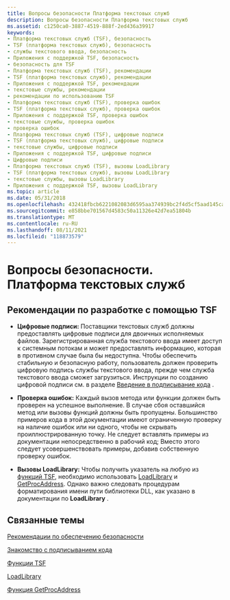 ```yaml
---
title: Вопросы безопасности Платформа текстовых служб
description: Вопросы безопасности Платформа текстовых служб
ms.assetid: c1250ca0-3887-4519-888f-2ed436a39917
keywords:
- Платформа текстовых служб (TSF), безопасность
- TSF (платформа текстовых служб), безопасность
- службы текстового ввода, безопасность
- Приложения с поддержкой TSF, безопасность
- безопасность для TSF
- Платформа текстовых служб (TSF), рекомендации
- TSF (платформа текстовых служб), рекомендации
- Приложения с поддержкой TSF, рекомендации
- текстовые службы, рекомендации
- рекомендации по использованию TSF
- Платформа текстовых служб (TSF), проверка ошибок
- TSF (платформа текстовых служб), проверка ошибок
- Приложения с поддержкой TSF, проверка ошибок
- текстовые службы, проверка ошибок
- проверка ошибок
- Платформа текстовых служб (TSF), цифровые подписи
- TSF (платформа текстовых служб), цифровые подписи
- текстовые службы, цифровые подписи
- Приложения с поддержкой TSF, цифровые подписи
- Цифровые подписи
- Платформа текстовых служб (TSF), вызовы LoadLibrary
- TSF (платформа текстовых служб), вызовы LoadLibrary
- текстовые службы, вызовы LoadLibrary
- Приложения с поддержкой TSF, вызовы LoadLibrary
ms.topic: article
ms.date: 05/31/2018
ms.openlocfilehash: 432418fbcb6221082083d6595aa374939bc2f4d5cf5aad145cac87444e75bdc0
ms.sourcegitcommit: e858bbe701567d4583c50a11326e42d7ea51804b
ms.translationtype: MT
ms.contentlocale: ru-RU
ms.lasthandoff: 08/11/2021
ms.locfileid: "118873579"
---
```

# <a name="security-considerations-text-services-framework"></a>Вопросы безопасности. Платформа текстовых служб

## <a name="best-practices-for-developing-with-tsf"></a>Рекомендации по разработке с помощью TSF

-   **Цифровые подписи:** Поставщики текстовых служб должны предоставлять цифровые подписи для двоичных исполняемых файлов. Зарегистрированная служба текстового ввода имеет доступ к системным потокам и может предоставлять информацию, которая в противном случае была бы недоступна. Чтобы обеспечить стабильную и безопасную работу, пользователь должен проверить цифровую подпись службы текстового ввода, прежде чем служба текстового ввода сможет загрузиться. Инструкции по созданию цифровой подписи см. в разделе [Введение в подписывание кода](/previous-versions/windows/internet-explorer/ie-developer/platform-apis/ms537361(v=vs.85)) .
-   **Проверка ошибок:** Каждый вызов метода или функции должен быть проверен на успешное выполнение. В случае сбоя оставшийся метод или вызовы функций должны быть пропущены. Большинство примеров кода в этой документации имеют ограниченную проверку на наличие ошибок или ни одного, чтобы не скрывать проиллюстрированную точку. Не следует вставлять примеры из документации непосредственно в рабочий код; Вместо этого следует усовершенствовать примеры, добавив собственную проверку ошибок.

-   **Вызовы LoadLibrary:** Чтобы получить указатель на любую из [функций TSF](text-services-framework-functions.md), необходимо использовать [LoadLibrary](/windows/desktop/api/libloaderapi/nf-libloaderapi-loadlibrarya) и [GetProcAddress](/windows/desktop/api/libloaderapi/nf-libloaderapi-getprocaddress). Однако важно следовать процедурам форматирования имени пути библиотеки DLL, как указано в документации по **LoadLibrary** .

## <a name="related-topics"></a>Связанные темы

<dl> <dt>

[Рекомендации по обеспечению безопасности](/windows/desktop/SecBP/best-practices-for-the-security-apis)
</dt> <dt>

[Знакомство с подписыванием кода](/previous-versions/windows/internet-explorer/ie-developer/platform-apis/ms537361(v=vs.85))
</dt> <dt>

[Функции TSF](text-services-framework-functions.md)
</dt> <dt>

[LoadLibrary](/windows/desktop/api/libloaderapi/nf-libloaderapi-loadlibrarya)
</dt> <dt>

[Функция GetProcAddress](/windows/desktop/api/libloaderapi/nf-libloaderapi-getprocaddress)
</dt> </dl>

 

 